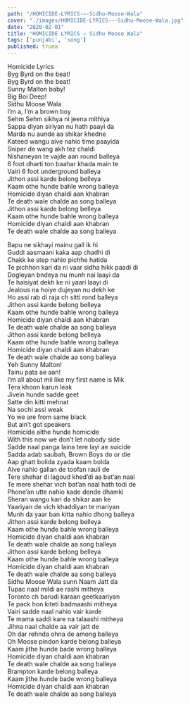 ```yaml
---
path: "/HOMICIDE-LYRICS-–-Sidhu-Moose-Wala"
cover: "./images/HOMICIDE-LYRICS-–-Sidhu-Moose-Wala.jpg"
date: "2020-02-01"
title: "HOMICIDE LYRICS – Sidhu Moose Wala"
tags: ['punjabi', 'song']
published: truea
---
```

  
Homicide Lyrics  
Byg Byrd on the beat!  
Byg Byrd on the beat!  
Sunny Malton baby!  
Big Boi Deep!  
Sidhu Moose Wala  
I’m a, I’m a brown boy  
Sehm Sehm sikhya ni jeena mithiya  
Sappa diyan siriyan nu hath paayi da  
Marda nu aunde aa shikar khedne  
Kateed wangu aive nahio time paayida  
Sniper de wang akh tez chaldi  
Nishaneyan te vajde aan round balleya  
6 foot dharti ton baahar khada main te  
Vairi 6 foot underground balleya  
Jithon assi karde belong belleya  
Kaam othe hunde bahle wrong balleya  
Homicide diyan chaldi aan khabran  
Te death wale chalde aa song balleya  
Jithon assi karde belong belleya  
Kaam othe hunde bahle wrong balleya  
Homicide diyan chaldi aan khabran  
Te death wale chalde aa song balleya  
  
  
  
  
  
  
Bapu ne sikhayi mainu gall ik hi  
Guddi aasmaani kaka aap chadhi di  
Chakk ke step nahio pichhe hatida  
Te pichhon kari da ni vaar sidha hikk paadi di  
Dogleyan bndeya nu munh nai laayi da  
Te haisiyat dekh ke ni yaari laayi di  
Jealous na hoiye dujeyan nu dekh ke  
Ho assi rab di raja ch sitti rond balleya  
Jithon assi karde belong belleya  
Kaam othe hunde bahle wrong balleya  
Homicide diyan chaldi aan khabran  
Te death wale chalde aa song balleya  
Jithon assi karde belong belleya  
Kaam othe hunde bahle wrong balleya  
Homicide diyan chaldi aan khabran  
Te death wale chalde aa song balleya  
Yeh Sunny Malton!  
Tainu pata ae aan!  
I’m all about mil like my first name is Mik  
Tera khoon karun leak  
Jivein hunde sadde geet  
Satte din kitti mehnat  
Na sochi assi weak  
Yo we are from same black  
But ain’t got speakers  
Homicide aithe hunde homicide  
With this now we don’t let nobody side  
Sadde naal panga laina tere layi ae suicide  
Sadda adab saubah, Brown Boys do or die  
Aap ghatt bolida zyada kaam bolda  
Aive nahio gallan de toofan rauli de  
Tere shehar di lagoud khed’di aa bat’an naal  
Te mere shehar vich bat’an naal hath todi de  
Phone’an utte nahio kade dende dhamki  
Sheran wangu kari da shikar aan ke  
Yaariyan de vich khaddiyan te mariyan  
Munh da yaar ban kitta nahio dhong balleya  
Jithon assi karde belong belleya  
Kaam othe hunde bahle wrong balleya  
Homicide diyan chaldi aan khabran  
Te death wale chalde aa song balleya  
Jithon assi karde belong belleya  
Kaam othe hunde bahle wrong balleya  
Homicide diyan chaldi aan khabran  
Te death wale chalde aa song balleya  
Sidhu Moose Wala sunn Naam Jatt da  
Tupac naal mildi ae rashi mitheya  
Toronto ch barudi karaan geetkaariyan  
Te pack hon kiteti badmaashi mitheya  
Vairi sadde naal nahio vair karde  
Te mama saddi kare na talaashi mitheya  
Jihna naal chalde aa vair jatt de  
Oh dar rehnda ohna de among balleya  
Oh Moose pindon karde belong balleya  
Kaam jithe hunde bade wrong balleya  
Homicide diyan chaldi aan khabran  
Te death wale chalde aa song balleya  
Brampton karde belong balleya  
Kaam jithe hunde bade wrong balleya  
Homicide diyan chaldi aan khabran  
Te death wale chalde aa song balleya  
